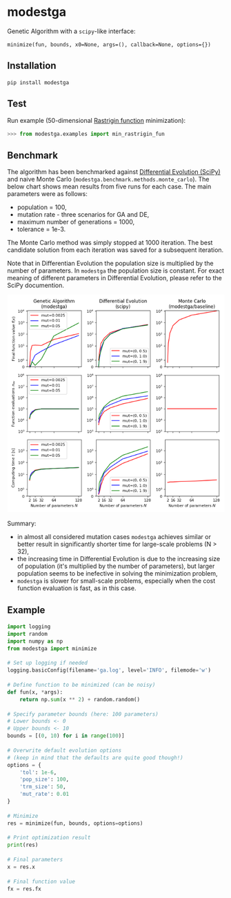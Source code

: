 # modestga
Genetic Algorithm with a `scipy`-like interface:

```
minimize(fun, bounds, x0=None, args=(), callback=None, options={})
```

## Installation
```
pip install modestga
```

## Test
Run example (50-dimensional [Rastrigin function](https://en.wikipedia.org/wiki/Rastrigin_function) minimization):
```python
>>> from modestga.examples import min_rastrigin_fun
```

## Benchmark
The algorithm has been benchmarked against [Differential Evolution (SciPy)](https://docs.scipy.org/doc/scipy/reference/generated/scipy.optimize.differential_evolution.html) and naive Monte Carlo (`modestga.benchmark.methods.monte_carlo`). The below chart shows mean results from five runs for each case. The main parameters were as follows:
- population = 100,
- mutation rate - three scenarios for GA and DE,
- maximum number of generations = 1000,
- tolerance = 1e-3.

The Monte Carlo method was simply stopped at 1000 iteration. The best candidate solution from each iteration was saved for a subsequent iteration.

 Note that in Differentian Evolution the population size is multiplied by the number of parameters. In `modestga` the population size is constant. For exact meaning of different parameters in Differential Evolution, please refer to the SciPy documention.

![Comparison](modestga/benchmark/results/comparison.png)

Summary:
- in almost all considered mutation cases `modestga` achieves similar or better result in significantly shorter time for large-scale problems (N > 32),
- the increasing time in Differential Evolution is due to the increasing size of population (it's multiplied by the number of parameters), but larger population seems to be inefective in solving the minimization problem,
- `modestga` is slower for small-scale problems, especially when the cost function evaluation is fast, as in this case.

## Example
```python
import logging
import random
import numpy as np
from modestga import minimize

# Set up logging if needed
logging.basicConfig(filename='ga.log', level='INFO', filemode='w')

# Define function to be minimized (can be noisy)
def fun(x, *args):
    return np.sum(x ** 2) + random.random()

# Specify parameter bounds (here: 100 parameters)
# Lower bounds <- 0
# Upper bounds <- 10
bounds = [(0, 10) for i in range(100)]

# Overwrite default evolution options
# (keep in mind that the defaults are quite good though!)
options = {
    'tol': 1e-6,
    'pop_size': 100,
    'trm_size': 50,
    'mut_rate': 0.01
}

# Minimize
res = minimize(fun, bounds, options=options)

# Print optimization result
print(res)

# Final parameters
x = res.x

# Final function value
fx = res.fx
```
